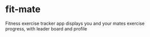 # fit-mate
Fitness exercise tracker app displays you and your mates exercise progress, with leader board and profile
